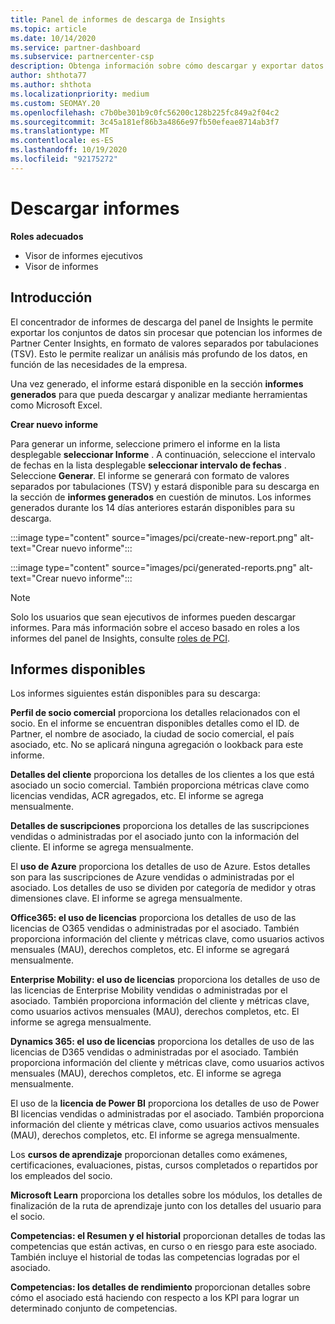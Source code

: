 ```yaml
---
title: Panel de informes de descarga de Insights
ms.topic: article
ms.date: 10/14/2020
ms.service: partner-dashboard
ms.subservice: partnercenter-csp
description: Obtenga información sobre cómo descargar y exportar datos desde el panel de informes Unificado del centro de Partners y desde los informes de Partner Center Insights.
author: shthota77
ms.author: shthota
ms.localizationpriority: medium
ms.custom: SEOMAY.20
ms.openlocfilehash: c7b0be301b9c0fc56200c128b225fc849a2f04c2
ms.sourcegitcommit: 3c45a181ef86b3a4866e97fb50efeae8714ab3f7
ms.translationtype: MT
ms.contentlocale: es-ES
ms.lasthandoff: 10/19/2020
ms.locfileid: "92175272"
---
```

# <a name="download-reports"></a>Descargar informes

**Roles adecuados**
- Visor de informes ejecutivos
- Visor de informes

## <a name="introduction"></a>Introducción

El concentrador de informes de descarga del panel de Insights le permite exportar los conjuntos de datos sin procesar que potencian los informes de Partner Center Insights, en formato de valores separados por tabulaciones (TSV). Esto le permite realizar un análisis más profundo de los datos, en función de las necesidades de la empresa.

Una vez generado, el informe estará disponible en la sección **informes generados** para que pueda descargar y analizar mediante herramientas como Microsoft Excel.

**Crear nuevo informe**

Para generar un informe, seleccione primero el informe en la lista desplegable **seleccionar Informe** . A continuación, seleccione el intervalo de fechas en la lista desplegable **seleccionar intervalo de fechas** . Seleccione **Generar**. El informe se generará con formato de valores separados por tabulaciones (TSV) y estará disponible para su descarga en la sección de **informes generados** en cuestión de minutos. Los informes generados durante los 14 días anteriores estarán disponibles para su descarga.

:::image type="content" source="images/pci/create-new-report.png" alt-text="Crear nuevo informe":::

:::image type="content" source="images/pci/generated-reports.png" alt-text="Crear nuevo informe":::

>[!NOTE] 
>Solo los usuarios que sean ejecutivos de informes pueden descargar informes. Para más información sobre el acceso basado en roles a los informes del panel de Insights, consulte [roles de PCI](pci-roles.md). 

## <a name="available-reports"></a>Informes disponibles

Los informes siguientes están disponibles para su descarga:

**Perfil de socio comercial** proporciona los detalles relacionados con el socio. En el informe se encuentran disponibles detalles como el ID. de Partner, el nombre de asociado, la ciudad de socio comercial, el país asociado, etc. No se aplicará ninguna agregación o lookback para este informe.

**Detalles del cliente** proporciona los detalles de los clientes a los que está asociado un socio comercial. También proporciona métricas clave como licencias vendidas, ACR agregados, etc. El informe se agrega mensualmente.

**Detalles de suscripciones** proporciona los detalles de las suscripciones vendidas o administradas por el asociado junto con la información del cliente. El informe se agrega mensualmente.

El **uso de Azure** proporciona los detalles de uso de Azure. Estos detalles son para las suscripciones de Azure vendidas o administradas por el asociado. Los detalles de uso se dividen por categoría de medidor y otras dimensiones clave. El informe se agrega mensualmente.

**Office365: el uso de licencias** proporciona los detalles de uso de las licencias de O365 vendidas o administradas por el asociado. También proporciona información del cliente y métricas clave, como usuarios activos mensuales (MAU), derechos completos, etc. El informe se agregará mensualmente.

**Enterprise Mobility: el uso de licencias**  proporciona los detalles de uso de las licencias de Enterprise Mobility vendidas o administradas por el asociado. También proporciona información del cliente y métricas clave, como usuarios activos mensuales (MAU), derechos completos, etc. El informe se agrega mensualmente.

**Dynamics 365: el uso de licencias** proporciona los detalles de uso de las licencias de D365 vendidas o administradas por el asociado. También proporciona información del cliente y métricas clave, como usuarios activos mensuales (MAU), derechos completos, etc. El informe se agrega mensualmente.

El uso de la **licencia de Power BI** proporciona los detalles de uso de Power BI licencias vendidas o administradas por el asociado. También proporciona información del cliente y métricas clave, como usuarios activos mensuales (MAU), derechos completos, etc. El informe se agrega mensualmente.

Los **cursos de aprendizaje** proporcionan detalles como exámenes, certificaciones, evaluaciones, pistas, cursos completados o repartidos por los empleados del socio.

**Microsoft Learn** proporciona los detalles sobre los módulos, los detalles de finalización de la ruta de aprendizaje junto con los detalles del usuario para el socio.

**Competencias: el Resumen y el historial** proporcionan detalles de todas las competencias que están activas, en curso o en riesgo para este asociado. También incluye el historial de todas las competencias logradas por el asociado.

**Competencias: los detalles de rendimiento** proporcionan detalles sobre cómo el asociado está haciendo con respecto a los KPI para lograr un determinado conjunto de competencias.

